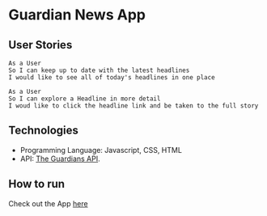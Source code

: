 # Guardian News App

## User Stories

```
As a User
So I can keep up to date with the latest headlines
I would like to see all of today's headlines in one place
```
```
As a User
So I can explore a Headline in more detail
I woud like to click the headline link and be taken to the full story
```

## Technologies

- Programming Language: Javascript, CSS, HTML
- API: [The Guardians API](https://open-platform.theguardian.com/explore/).

## How to run 

Check out the App [here](http://expensive-fairies.surge.sh/)
